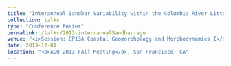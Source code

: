 ```yaml
---
title: "Interannual Sandbar Variability within the Columbia River Littoral Cell"
collection: talks
type: "Conference Poster"
permalink: /talks/2013-interranualSandbar-agu
venue: "<i>Session: EP13A Coastal Geomorphology and Morphodynamics I</i>"
date: 2013-12-01
location: "<b>AGU 2013 Fall Meeting</b>, San Francisco, CA"
---
```


<!-- This is a description of your conference proceedings talk, note the different field in type. You can put anything in this field. -->






